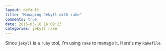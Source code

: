 ```yaml
---
layout: default
title: "Managing Jekyll with rake"
comments: true
date: 2015-03-18 16:09:23
categories: jekyll rake
---
```


Since <code>jekyll</code> is a <code>ruby</code> tool, I'm using <code>rake</code> to manage it. Here's my <code>Rakefile</code>

<script src="https://gist.github.com/funkfinger/c94a9cab44c8c666bcab.js"></script>

